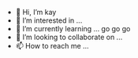 - 👋 Hi, I’m kay
- 👀 I’m interested in ...
- 🌱 I’m currently learning ... go go go
- 💞️ I’m looking to collaborate on ...
- 📫 How to reach me ...

<!---
kaygod411043/kaygod411043 is a ✨ special ✨ repository because its `README.md` (this file) appears on your GitHub profile.
You can click the Preview link to take a look at your changes.
--->
